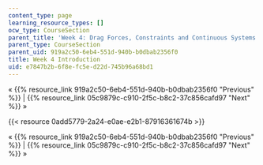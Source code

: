 ```yaml
---
content_type: page
learning_resource_types: []
ocw_type: CourseSection
parent_title: 'Week 4: Drag Forces, Constraints and Continuous Systems'
parent_type: CourseSection
parent_uid: 919a2c50-6eb4-551d-940b-b0dbab2356f0
title: Week 4 Introduction
uid: e7847b2b-6f8e-fc5e-d22d-745b96a68bd1
---
```


« {{% resource_link 919a2c50-6eb4-551d-940b-b0dbab2356f0 "Previous" %}} | {{% resource_link 05c9879c-c910-2f5c-b8c2-37c856cafd97 "Next" %}} »

{{< resource 0add5779-2a24-e0ae-e2b1-87916361674b >}}

« {{% resource_link 919a2c50-6eb4-551d-940b-b0dbab2356f0 "Previous" %}} | {{% resource_link 05c9879c-c910-2f5c-b8c2-37c856cafd97 "Next" %}} »